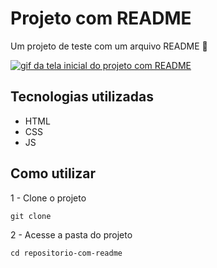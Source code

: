 # Projeto com README
Um projeto de teste com um arquivo README 🚀

[<img src="./tenor.gif" alt="gif da tela inicial do projeto com README">](https://google.com)

## Tecnologias utilizadas
- HTML
- CSS
- JS

## Como utilizar

1 - Clone o projeto
```
git clone
```
2 - Acesse a pasta do projeto
```
cd repositorio-com-readme
```